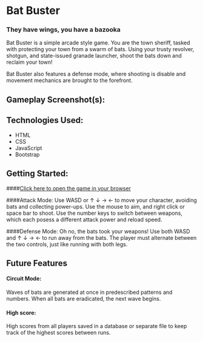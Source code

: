 # Bat Buster
### They have wings, you have a bazooka


Bat Buster is a simple arcade style game. You are the town sheriff, tasked with protecting your town from a swarm of bats. Using your trusty revolver, shotgun, and state-issued granade launcher, shoot the bats down and reclaim your town! 

Bat Buster also features a defense mode, where shooting is disable and movement mechanics are brought to the forefront. 


## Gameplay Screenshot(s): 



## Technologies Used:
- HTML
- CSS
- JavaScript
- Bootstrap 

## Getting Started: 
####[Click here to open the game in your browser](https://louispino.github.io/bat-hunter-demo/index.html)

####Attack Mode:
Use WASD or ↑ ↓ → ← to move your character, avoiding bats and collecting power-ups. Use the mouse to aim, and right click or space bar to shoot. Use the number keys to switch between weapons, which each posess a different attack power and reload speed.

####Defense Mode:
Oh no, the bats took your weapons! Use both WASD and ↑ ↓ → ← to run away from the bats. The player must alternate between the two controls, just like running with both legs.

## Future Features
#### Circuit Mode: 
Waves of bats are generated at once in predescribed patterns and numbers. When all bats are eradicated, the next wave begins.

#### High score: 
High scores from all players saved in a database or separate file to keep track of the highest scores between runs.